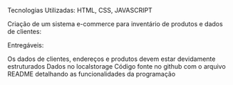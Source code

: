 Tecnologias Utilizadas: 
HTML, 
CSS,
JAVASCRIPT

Criação de um sistema e-commerce para inventário de produtos e dados de clientes:

Entregáveis:

Os dados de clientes, endereços e produtos devem estar devidamente estruturados
Dados no localstorage
Código fonte no github com o arquivo README detalhando as funcionalidades da programação
